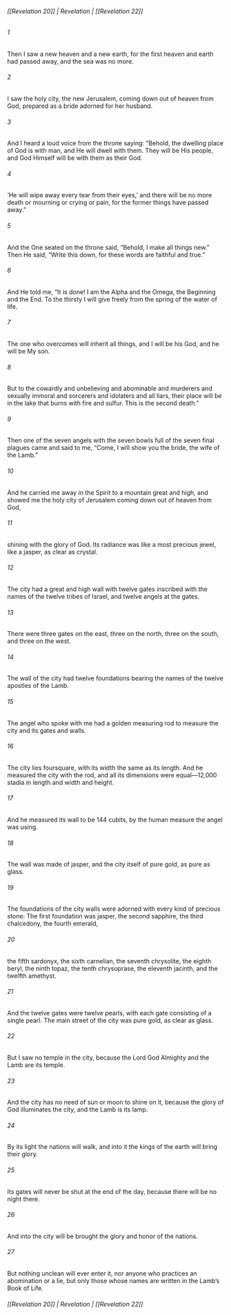 ###### [[Revelation 20]] | Revelation | [[Revelation 22]]

###### 1
Then I saw a new heaven and a new earth, for the first heaven and earth had passed away, and the sea was no more.
###### 2
I saw the holy city, the new Jerusalem, coming down out of heaven from God, prepared as a bride adorned for her husband.
###### 3
And I heard a loud voice from the throne saying: “Behold, the dwelling place of God is with man, and He will dwell with them. They will be His people, and God Himself will be with them as their God.
###### 4
‘He will wipe away every tear from their eyes,’ and there will be no more death or mourning or crying or pain, for the former things have passed away.”
###### 5
And the One seated on the throne said, “Behold, I make all things new.” Then He said, “Write this down, for these words are faithful and true.”
###### 6
And He told me, “It is done! I am the Alpha and the Omega, the Beginning and the End. To the thirsty I will give freely from the spring of the water of life.
###### 7
The one who overcomes will inherit all things, and I will be his God, and he will be My son.
###### 8
But to the cowardly and unbelieving and abominable and murderers and sexually immoral and sorcerers and idolaters and all liars, their place will be in the lake that burns with fire and sulfur. This is the second death.”
###### 9
Then one of the seven angels with the seven bowls full of the seven final plagues came and said to me, “Come, I will show you the bride, the wife of the Lamb.”
###### 10
And he carried me away in the Spirit to a mountain great and high, and showed me the holy city of Jerusalem coming down out of heaven from God,
###### 11
shining with the glory of God. Its radiance was like a most precious jewel, like a jasper, as clear as crystal.
###### 12
The city had a great and high wall with twelve gates inscribed with the names of the twelve tribes of Israel, and twelve angels at the gates.
###### 13
There were three gates on the east, three on the north, three on the south, and three on the west.
###### 14
The wall of the city had twelve foundations bearing the names of the twelve apostles of the Lamb.
###### 15
The angel who spoke with me had a golden measuring rod to measure the city and its gates and walls.
###### 16
The city lies foursquare, with its width the same as its length. And he measured the city with the rod, and all its dimensions were equal—12,000 stadia in length and width and height.
###### 17
And he measured its wall to be 144 cubits, by the human measure the angel was using.
###### 18
The wall was made of jasper, and the city itself of pure gold, as pure as glass.
###### 19
The foundations of the city walls were adorned with every kind of precious stone: The first foundation was jasper, the second sapphire, the third chalcedony, the fourth emerald,
###### 20
the fifth sardonyx, the sixth carnelian, the seventh chrysolite, the eighth beryl, the ninth topaz, the tenth chrysoprase, the eleventh jacinth, and the twelfth amethyst.
###### 21
And the twelve gates were twelve pearls, with each gate consisting of a single pearl. The main street of the city was pure gold, as clear as glass.
###### 22
But I saw no temple in the city, because the Lord God Almighty and the Lamb are its temple.
###### 23
And the city has no need of sun or moon to shine on it, because the glory of God illuminates the city, and the Lamb is its lamp.
###### 24
By its light the nations will walk, and into it the kings of the earth will bring their glory.
###### 25
Its gates will never be shut at the end of the day, because there will be no night there.
###### 26
And into the city will be brought the glory and honor of the nations.
###### 27
But nothing unclean will ever enter it, nor anyone who practices an abomination or a lie, but only those whose names are written in the Lamb’s Book of Life.

###### [[Revelation 20]] | Revelation | [[Revelation 22]]
